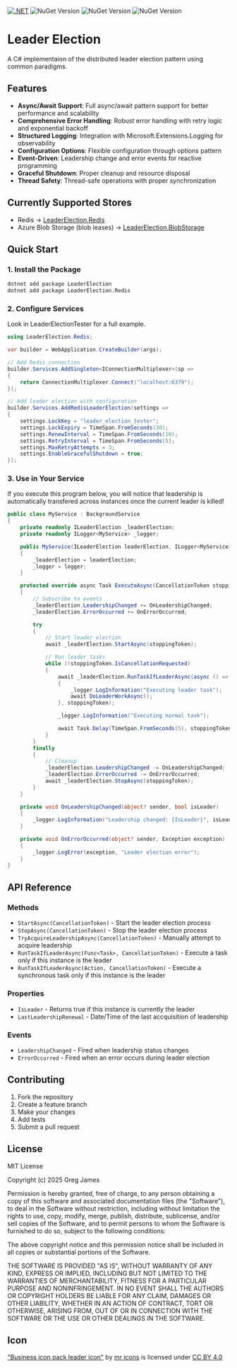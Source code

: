 [![.NET](https://github.com/gregyjames/LeaderElection/actions/workflows/dotnet.yml/badge.svg)](https://github.com/gregyjames/LeaderElection/actions/workflows/dotnet.yml)
![NuGet Version](https://img.shields.io/nuget/v/LeaderElection?style=flat&label=LeaderElection&link=https%3A%2F%2Fwww.nuget.org%2Fpackages%2FLeaderElection)
![NuGet Version](https://img.shields.io/nuget/v/LeaderElection.BlobStorage?style=flat&label=LeaderElection.BlobStorage&link=https%3A%2F%2Fwww.nuget.org%2Fpackages%2FLeaderElection.BlobStorage)
![NuGet Version](https://img.shields.io/nuget/v/LeaderElection.Redis?style=flat&label=LeaderElection.Redis&link=https%3A%2F%2Fwww.nuget.org%2Fpackages%2FLeaderElection.Redis)

# Leader Election

A C# implementaion of the distributed leader election pattern using common paradigms.

## Features

- **Async/Await Support**: Full async/await pattern support for better performance and scalability
- **Comprehensive Error Handling**: Robust error handling with retry logic and exponential backoff
- **Structured Logging**: Integration with Microsoft.Extensions.Logging for observability
- **Configuration Options**: Flexible configuration through options pattern
- **Event-Driven**: Leadership change and error events for reactive programming
- **Graceful Shutdown**: Proper cleanup and resource disposal
- **Thread Safety**: Thread-safe operations with proper synchronization

## Currently Supported Stores
- Redis &rarr; [LeaderElection.Redis](https://www.nuget.org/packages/LeaderElection.Redis)
- Azure Blob Storage (blob leases) &rarr; [LeaderElection.BlobStorage](https://www.nuget.org/packages/LeaderElection.BlobStorage)
## Quick Start

### 1. Install the Package

```bash
dotnet add package LeaderElection
dotnet add package LeaderElection.Redis
```

### 2. Configure Services
Look in LeaderElectionTester for a full example.

```csharp
using LeaderElection.Redis;

var builder = WebApplication.CreateBuilder(args);

// Add Redis connection
builder.Services.AddSingleton<IConnectionMultiplexer>(sp =>
{
    return ConnectionMultiplexer.Connect("localhost:6379");
});

// Add leader election with configuration
builder.Services.AddRedisLeaderElection(settings =>
{
    settings.LockKey = "leader_election_tester";
    settings.LockExpiry = TimeSpan.FromSeconds(30);
    settings.RenewInterval = TimeSpan.FromSeconds(10);
    settings.RetryInterval = TimeSpan.FromSeconds(5);
    settings.MaxRetryAttempts = 3;
    settings.EnableGracefulShutdown = true;
});
```

### 3. Use in Your Service
If you execute this program below, you will notice that leadership is automatically transfered across instances once the current leader is killed!
```csharp
public class MyService : BackgroundService
{
    private readonly ILeaderElection _leaderElection;
    private readonly ILogger<MyService> _logger;

    public MyService(ILeaderElection leaderElection, ILogger<MyService> logger)
    {
        _leaderElection = leaderElection;
        _logger = logger;
    }

    protected override async Task ExecuteAsync(CancellationToken stoppingToken)
    {
        // Subscribe to events
        _leaderElection.LeadershipChanged += OnLeadershipChanged;
        _leaderElection.ErrorOccurred += OnErrorOccurred;

        try
        {
            // Start leader election
            await _leaderElection.StartAsync(stoppingToken);

            // Run leader tasks
            while (!stoppingToken.IsCancellationRequested)
            {
                await _leaderElection.RunTaskIfLeaderAsync(async () =>
                {
                    _logger.LogInformation("Executing leader task");
                    await DoLeaderWorkAsync();
                }, stoppingToken);

                _logger.LogInformation("Executing normal task");

                await Task.Delay(TimeSpan.FromSeconds(5), stoppingToken);
            }
        }
        finally
        {
            // Cleanup
            _leaderElection.LeadershipChanged -= OnLeadershipChanged;
            _leaderElection.ErrorOccurred -= OnErrorOccurred;
            await _leaderElection.StopAsync(stoppingToken);
        }
    }

    private void OnLeadershipChanged(object? sender, bool isLeader)
    {
        _logger.LogInformation("Leadership changed: {IsLeader}", isLeader);
    }

    private void OnErrorOccurred(object? sender, Exception exception)
    {
        _logger.LogError(exception, "Leader election error");
    }
}
```

## API Reference

### Methods

- `StartAsync(CancellationToken)` - Start the leader election process
- `StopAsync(CancellationToken)` - Stop the leader election process
- `TryAcquireLeadershipAsync(CancellationToken)` - Manually attempt to acquire leadership
- `RunTaskIfLeaderAsync(Func<Task>, CancellationToken)` - Execute a task only if this instance is the leader
- `RunTaskIfLeaderAsync(Action, CancellationToken)` - Execute a synchronous task only if this instance is the leader

### Properties

- `IsLeader` - Returns true if this instance is currently the leader
- `LastLeadershipRenewal` - Date/Time of the last accquisition of leadership

### Events

- `LeadershipChanged` - Fired when leadership status changes
- `ErrorOccurred` - Fired when an error occurs during leader election

## Contributing

1. Fork the repository
2. Create a feature branch
3. Make your changes
4. Add tests
5. Submit a pull request

## License

MIT License

Copyright (c) 2025 Greg James

Permission is hereby granted, free of charge, to any person obtaining a copy
of this software and associated documentation files (the "Software"), to deal
in the Software without restriction, including without limitation the rights
to use, copy, modify, merge, publish, distribute, sublicense, and/or sell
copies of the Software, and to permit persons to whom the Software is
furnished to do so, subject to the following conditions:

The above copyright notice and this permission notice shall be included in all
copies or substantial portions of the Software.

THE SOFTWARE IS PROVIDED "AS IS", WITHOUT WARRANTY OF ANY KIND, EXPRESS OR
IMPLIED, INCLUDING BUT NOT LIMITED TO THE WARRANTIES OF MERCHANTABILITY,
FITNESS FOR A PARTICULAR PURPOSE AND NONINFRINGEMENT. IN NO EVENT SHALL THE
AUTHORS OR COPYRIGHT HOLDERS BE LIABLE FOR ANY CLAIM, DAMAGES OR OTHER
LIABILITY, WHETHER IN AN ACTION OF CONTRACT, TORT OR OTHERWISE, ARISING FROM,
OUT OF OR IN CONNECTION WITH THE SOFTWARE OR THE USE OR OTHER DEALINGS IN THE
SOFTWARE.

## Icon
["Business icon pack leader icon"](https://cdn0.iconfinder.com/data/icons/business-1797/32/19-512.png) by [mr icons](https://www.iconfinder.com/mr-icons-1) is licensed under [CC BY 4.0](http://creativecommons.org/licenses/by/4.0)
